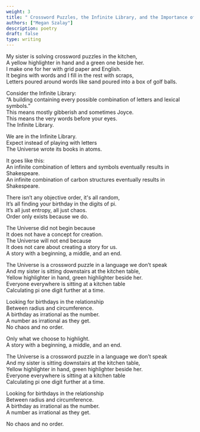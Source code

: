 ```yaml
---
weight: 3
title: " Crossword Puzzles, the Infinite Library, and the Importance of Defining Order"
authors: ["Megan Szalay"]
description: poetry
draft: false
type: writing
---
```


My sister is solving crossword puzzles in the kitchen,  
A yellow highlighter in hand and a green one beside her.  
I make one for her with grid paper and English.  
It begins with words and I fill in the rest with scraps,  
Letters poured around words like sand poured into a box of golf balls.

Consider the Infinite Library:  
“A building containing every possible combination of letters and lexical symbols.”  
This means mostly gibberish and sometimes Joyce.  
This means the very words before your eyes.  
The Infinite Library.

We are in the Infinite Library.  
Expect instead of playing with letters  
The Universe wrote its books in atoms.

It goes like this:  
An infinite combination of letters and symbols eventually results in Shakespeare.  
An infinite combination of carbon structures eventually results in Shakespeare.

There isn’t any objective order, it's all random,  
It’s all finding your birthday in the digits of pi.  
It’s all just entropy, all just chaos.  
Order only exists because we do.

The Universe did not begin because  
It does not have a concept for creation.  
The Universe will not end because  
It does not care about creating a story for us.  
A story with a beginning, a middle, and an end.

The Universe is a crossword puzzle in a language we don’t speak  
And my sister is sitting downstairs at the kitchen table,  
Yellow highlighter in hand, green highlighter beside her.   
Everyone everywhere is sitting at a kitchen table  
Calculating pi one digit further at a time.

Looking for birthdays in the relationship  
Between radius and circumference.  
A birthday as irrational as the number.  
A number as irrational as they get.  
No chaos and no order.

Only what we choose to highlight.  
A story with a beginning, a middle, and an end.

The Universe is a crossword puzzle in a language we don’t speak  
And my sister is sitting downstairs at the kitchen table,  
Yellow highlighter in hand, green highlighter beside her.  
Everyone everywhere is sitting at a kitchen table  
Calculating pi one digit further at a time.

Looking for birthdays in the relationship  
Between radius and circumference.  
A birthday as irrational as the number.  
A number as irrational as they get.

No chaos and no order.
